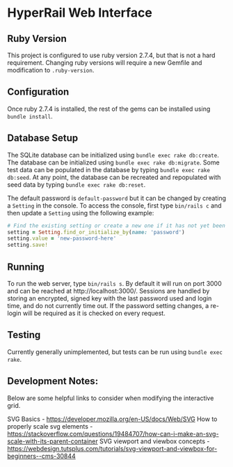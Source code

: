 # HyperRail Web Interface

## Ruby Version

This project is configured to use ruby version 2.7.4, but that is not a hard requirement.
Changing ruby versions will require a new Gemfile and modification to `.ruby-version`.

## Configuration

Once ruby 2.7.4 is installed, the rest of the gems can be installed using `bundle install`.

## Database Setup

The SQLite database can be initialized using `bundle exec rake db:create`.
The database can be initialized using `bundle exec rake db:migrate`.
Some test data can be populated in the database by typing `bundle exec rake db:seed`.
At any point, the database can be recreated and repopulated with seed data by typing `bundle exec rake db:reset`.

The default password is `default-password` but it can be changed by creating a `Setting` in the console.
To access the console, first type `bin/rails c` and then update a `Setting` using the following example:

```ruby
# Find the existing setting or create a new one if it has not yet been created
setting = Setting.find_or_initialize_by(name: 'password')
setting.value = 'new-password-here'
setting.save!
```

## Running

To run the web server, type `bin/rails s`. By default it will run on port 3000 and can be reached at http://localhost:3000/.
Sessions are handled by storing an encrypted, signed key with the last password used and login time, and do not currently time out.
If the password setting changes, a re-login will be required as it is checked on every request.

## Testing

Currently generally unimplemented, but tests can be run using `bundle exec rake`.

## Development Notes:
Below are some helpful links to consider when modifying the interactive grid.

SVG Basics - https://developer.mozilla.org/en-US/docs/Web/SVG
How to properly scale svg elements - https://stackoverflow.com/questions/19484707/how-can-i-make-an-svg-scale-with-its-parent-container
SVG viewport and viewbox concepts - https://webdesign.tutsplus.com/tutorials/svg-viewport-and-viewbox-for-beginners--cms-30844

